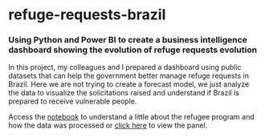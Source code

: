 # refuge-requests-brazil
### Using Python and Power BI to create a business intelligence dashboard showing the evolution of refuge requests evolution

In this project, my colleagues and I prepared a dashboard using public datasets that can help the government better manage refuge requests in Brazil. Here we are not trying to create a forecast model, we just analyze the data to visualize the solicitations raised and understand if Brazil is prepared to receive vulnerable people.

Access the [notebook](https://github.com/rogeriojunio/business-intelligence/blob/main/refuge-requests-brazil/refuge-requests-brazil.ipynb) to understand a little about the refugee program and how the data was processed or [click here](https://app.powerbi.com/view?r=eyJrIjoiZGE2ZWJkYjEtNDJhNy00MmQ0LTlmZmItYWI2NmFkZjQ4YTg2IiwidCI6IjFhMzI3OTZlLTE2YjctNDM0NS04ZWZiLWE5ZDc0YTJiOGNmNiJ9&pageName=ReportSectionb55d3dc91caa41019d40) to view the panel.
